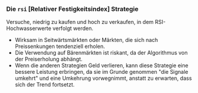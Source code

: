 ### Die `rsi` [Relativer Festigkeitsindex] Strategie

Versuche, niedrig zu kaufen und hoch zu verkaufen, in dem RSI-Hochwasserwerte verfolgt werden.

- Wirksam in Seitwärtsmärkten oder Märkten, die sich nach Preissenkungen tendenziell erholen.
- Die Verwendung auf Bärenmärkten ist riskant, da der Algorithmus von der Preiserholung abhängt.
- Wenn die anderen Strategien Geld verlieren, kann diese Strategie eine bessere Leistung erbringen, da sie im Grunde genommen "die Signale umkehrt" und eine Umkehrung vorwegnimmt, anstatt zu erwarten, dass sich der Trend fortsetzt.